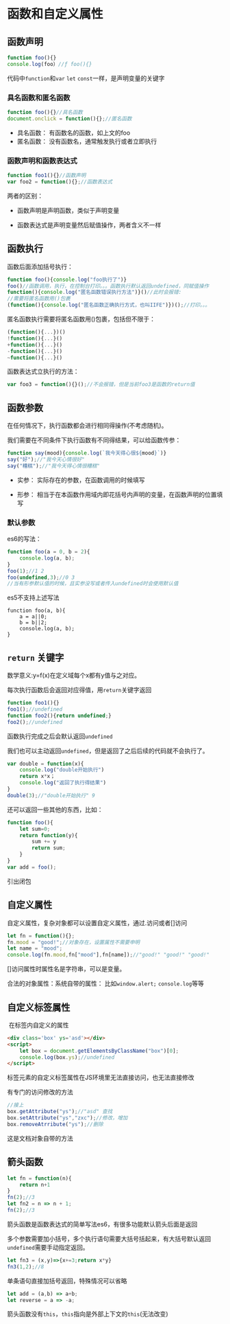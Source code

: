 # 函数和自定义属性

## 函数声明

```js
function foo(){}
console.log(foo）//ƒ foo(){}
```

代码中`function`和`var` `let` `const`一样，是声明变量的关键字

### 具名函数和匿名函数

```js
function foo(){}//具名函数
document.onclick = function(){};//匿名函数
```

- 具名函数： 有函数名的函数，如上文的foo
- 匿名函数： 没有函数名，通常触发执行或者立即执行

### 函数声明和函数表达式

```js
function foo1(){}//函数声明
var foo2 = function(){};//函数表达式
```

两者的区别： 

- 函数声明是声明函数，类似于声明变量

- 函数表达式是声明变量然后赋值操作，两者含义不一样




## 函数执行

函数后面添加括号执行：

```js
function foo(){console.log("foo执行了")}
foo()//函数调用，执行，在控制台打印。。。函数执行默认返回undefined，同赋值操作
function(){console.log("匿名函数错误执行方法")}()//此时会报错: 
//需要将匿名函数用()包裹
(function(){console.log("匿名函数正确执行方式，也叫IIFE")})();//打印。。。
```

匿名函数执行需要将匿名函数用()包裹，包括但不限于：

```js
(function(){...})()
!function(){...}()
+function(){...}()
-function(){...}()
~function(){...}()
```

函数表达式立执行的方法：

```js
var foo3 = function(){}();//不会报错，但是当前foo3是函数的return值
```



## 函数参数

在任何情况下，执行函数都会进行相同得操作(不考虑随机)。

我们需要在不同条件下执行函数有不同得结果，可以给函数传参：

```js
function say(mood){console.log(`我今天得心很${mood}`)}
say("好");//"我今天心情很好"
say("糟糕");//"我今天得心情很糟糕"
```

- 实参： 实际存在的参数，在函数调用的时候填写

- 形参： 相当于在本函数作用域内即花括号内声明的变量，在函数声明的位置填写


### 默认参数

es6的写法：

```js
function foo(a = 0, b = 2){
    console.log(a, b);
}
foo(1);//1 2
foo(undefined,3);//0 3
//当有形参默认值的时候，且实参没写或者传入undefined时会使用默认值
```

es5不支持上述写法

```
function foo(a, b){
    a = a||0;
    b = b||2;
    console.log(a, b);
}
```



## `return` 关键字

数学意义:y=f(x)在定义域每个x都有y值与之对应。

每次执行函数后会返回对应得值，用`return`关键字返回

```js
function foo1(){}
foo1();//undefined
function foo2(){return undefined;}
foo2();//undefined
```

函数执行完成之后会默认返回`undefined`

我们也可以主动返回`undefined`，但是返回了之后后续的代码就不会执行了。

```js
var double = function(x){
    console.log("double开始执行")
    return x*x；
    console.log("返回了执行得结果")
}
double(3);//"double开始执行" 9
```

还可以返回一些其他的东西，比如：

```js
function foo(){
    let sum=0;
    return function(y){
        sum += y
        return sum; 
    }
}
var add = foo();
```

引出闭包



## 自定义属性

自定义属性，复杂对象都可以设置自定义属性，通过.访问或者[]访问

```js
let fn = function(){};
fn.mood = "good!";//对象存在，设置属性不需要申明
let name = "mood";
console.log(fn.mood,fn["mood"],fn[name]);//"good!" "good!" "good!"
```

[]访问属性时属性名是字符串，可以是变量。

合法的对象属性：系统自带的属性： 比如`window.alert;` `console.log`等等



## 自定义标签属性

​	在标签内自定义的属性

```html
<div class='box' ys='asd'></div>
<script>
	let box = document.getElementsByClassName("box")[0];
    console.log(box.ys);//undefined
</script>
```

标签元素的自定义标签属性在JS环境里无法直接访问，也无法直接修改

有专门的访问修改的方法

```js
//接上
box.getAttribute("ys");//"asd" 查找
box.setAttribute("ys","zxc");//修改，增加
box.removeAtrribute("ys");//删除
```

这是文档对象自带的方法



## 箭头函数

```js
let fn = function(n){
    return n+1
}
fn(2);//3
let fn2 = n => n + 1;
fn(2);//3
```

箭头函数是函数表达式的简单写法es6，有很多功能默认箭头后面是返回

多个参数需要加小括号，多个执行语句需要大括号括起来，有大括号默认返回`undefined`需要手动指定返回。

```js
let fn3 = (x,y)=>{x+=3;return x*y}
fn3(1,2);//8
```

单条语句直接加括号返回，特殊情况可以省略

```js
let add = (a,b) => a+b;
let reverse = a => -a;
```

箭头函数没有`this`，`this`指向是外部上下文的`this`(无法改变)







